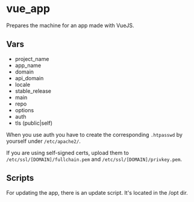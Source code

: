# vue_app

Prepares the machine for an app made with VueJS.

## Vars

- project_name
- app_name
- domain
- api_domain
- locale
- stable_release
- main
- repo
- options
- auth
- tls (public|self)

When you use auth you have to create the corresponding `.htpasswd` by yourself under `/etc/apache2/`.

If you are using self-signed certs, upload them to `/etc/ssl/[DOMAIN]/fullchain.pem` and `/etc/ssl/[DOMAIN]/privkey.pem`.

## Scripts

For updating the app, there is an update script. It's located in the /opt dir.

